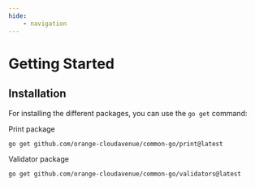 ```yaml
---
hide:
    - navigation
---
```


# Getting Started

## Installation

For installing the different packages, you can use the `go get` command:

Print package
```sh
go get github.com/orange-cloudavenue/common-go/print@latest
```

Validator package
```sh
go get github.com/orange-cloudavenue/common-go/validators@latest
```
